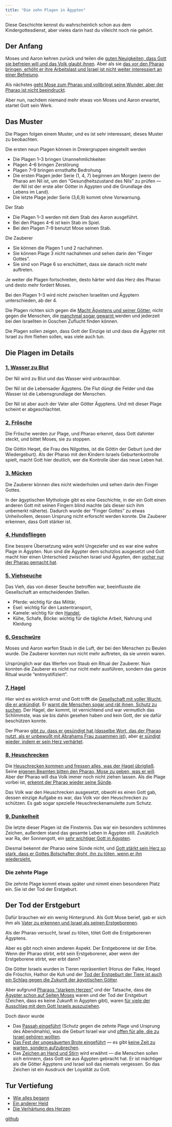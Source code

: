 ```yaml
---
title: "Die zehn Plagen in Ägypten"
---
```



Diese Geschichte kennst du wahrscheinlich schon aus dem Kindergottesdienst, aber vieles darin hast du villeicht noch nie gehört.


## Der Anfang

<a name="7fef"></a>
Moses und Aaron kehren zurück und teilen die [guten Neuigkeiten, dass Gott sie befreien will und das Volk glaubt ihnen](https://www.bibleserver.com/SLT/2.Mose4%2C29-31). Aber als sie [das vor den Pharao bringen, erhöht er ihre Arbeitslast und Israel ist nicht weiter interessiert an einer Befreiung](https://www.bibleserver.com/SLT/2.Mose5).

Als nächstes [geht Mose zum Pharao und vollbringt seine Wunder, aber der Pharao ist nicht beeindruckt](https://www.bibleserver.com/SLT/2.Mose7%2C8-13).

Aber nun, nachdem niemand mehr etwas von Moses und Aaron erwartet, startet Gott sein Werk.


## Das Muster

<a name="5768"></a>
Die Plagen folgen einem Muster, und es ist sehr interessant, dieses Muster zu beobachten.

Die ersten neun Plagen können in Dreiergruppen eingeteilt werden

- Die Plagen 1–3 bringen Unannehmlichkeiten
- Plagen 4–6 bringen Zerstörung
- Plagen 7–9 bringen ernsthafte Bedrohung
- Die ersten Plagen jeder Serie (1, 4, 7) beginnen am Morgen (wenn der Pharao am Nil ist, um den “Gesundheitszustand des Nils” zu prüfen — der Nil ist der erste aller Götter in Ägypten und die Grundlage des Lebens im Land).
- Die letzte Plage jeder Serie (3,6,9) kommt ohne Vorwarnung.


Der Stab

- Die Plagen 1–3 werden mit dem Stab des Aaron ausgeführt.
- Bei den Plagen 4–6 ist kein Stab im Spiel.
- Bei den Plagen 7–9 benutzt Mose seinen Stab.


Die Zauberer

- Sie können die Plagen 1 und 2 nachahmen.
- Sie können Plage 3 nicht nachahmen und sehen darin den “Finger Gottes”.
- Sie sind von Plage 6 so erschüttert, dass sie danach nicht mehr auftreten.


Je weiter die Plagen fortschreiten, desto härter wird das Herz des Pharao und desto mehr fordert Moses.

Bei den Plagen 1–3 wird nicht zwischen Israeliten und Ägyptern unterschieden, ab der 4.

Die Plagen richten sich gegen die [Macht Ägyptens und seiner Götter](https://www.bibleserver.com/SLT/2.Mose12%2C12), nicht gegen die Menschen, die [manchmal sogar gewarnt ](https://www.bibleserver.com/SLT/2.Mose9%2C18-21)werden und jederzeit bei den Israeliten in Goschen Zuflucht finden können.

Die Plagen sollen zeigen, dass Gott der Einzige ist und dass die Ägypter mit Israel zu ihm fliehen sollen, was viele auch tun.


## Die Plagen im Details

<a name="e216"></a>

### [1, Wasser zu Blut](https://www.bibleserver.com/SLT/2.Mose7%2C14-25)

<a name="b532"></a>
Der Nil wird zu Blut und das Wasser wird unbrauchbar.

Der Nil ist die Lebensader Ägyptens. Die Flut düngt die Felder und das Wasser ist die Lebensgrundlage der Menschen.

Der Nil ist aber auch der Vater aller Götter Ägyptens. Und mit dieser Plage scheint er abgeschlachtet.


### [2, Frösche](https://www.bibleserver.com/SLT/2.Mose8%2C1-15)

<a name="83d5"></a>
Die Frösche werden zur Plage, und Pharao erkennt, dass Gott dahinter steckt, und bittet Moses, sie zu stoppen.

Die Göttin Heqet, die Frau des Nilgottes, ist die Göttin der Geburt (und der Wiedergeburt). Als der Pharao mit den Kindern Israels Geburtenkontrolle spielt, macht Gott hier deutlich, wer die Kontrolle über das neue Leben hat.


### [3, Mücken](https://www.bibleserver.com/SLT/2.Mose8%2C12-15)

<a name="7c93"></a>
Die Zauberer können dies nicht wiederholen und sehen darin den Finger Gottes.

In der ägyptischen Mythologie gibt es eine Geschichte, in der ein Gott einen anderen Gott mit seinen Fingern blind machte (als dieser sich ihm unbemerkt näherte). Dadurch wurde der “Finger Gottes” zu etwas Unheilvollem, dessen Ursprung nicht erforscht werden konnte. Die Zauberer erkennen, dass Gott stärker ist.


### [4, Hundsfliegen](https://www.bibleserver.com/SLT/2.Mose8%2C20-28)

<a name="ec69"></a>
Eine bessere Übersetzung wäre wohl Ungeziefer und es war eine wahre Plage in Ägypten. Nun sind die Ägypter dem schutzlos ausgesetzt und Gott macht hier einen Unterschied zwischen Israel und Ägypten, den [vorher nur der Pharao gemacht hat](https://www.bibleserver.com/SLT/2.Mose1%2C22).


### [5, Viehseuche](https://www.bibleserver.com/SLT/2.Mose9%2C1-7)

<a name="4f61"></a>
Das Vieh, das von dieser Seuche betroffen war, beeinflusste die Gesellschaft an entscheidenden Stellen.

- Pferde: wichtig für das Militär,
- Esel: wichtig für den Lastentransport,
- Kamele: wichtig für den [Handel](https://www.bibleserver.com/SLT/1.Mose37%2C25),
- Kühe, Schafe, Böcke: wichtig für die tägliche Arbeit, Nahrung und Kleidung



### [6, Geschwüre](https://www.bibleserver.com/SLT/2.Mose9%2C8-12)

<a name="c6b1"></a>
Moses und Aaron warfen Staub in die Luft, der bei den Menschen zu Beulen wurde. Die Zauberer konnten nun nicht mehr auftreten, da sie unrein waren.

Ursprünglich war das Werfen von Staub ein Ritual der Zauberer. Nun konnten die Zauberer es nicht nur nicht mehr ausführen, sondern das ganze Ritual wurde “entmystifiziert”.


### [7, Hagel](https://www.bibleserver.com/SLT/2.Mose9%2C13-35)

<a name="70b2"></a>
Hier wird es wirklich ernst und Gott trifft die [Gesellschaft mit voller Wucht, die er ankündigt](https://www.bibleserver.com/SLT/2.Mose9%2C14). Er [warnt die Menschen sogar und rät ihnen, Schutz zu suchen](https://www.bibleserver.com/SLT/2.Mose9%2C20-21). Der Hagel, der kommt, ist vernichtend und war vermutlich das Schlimmste, was sie bis dahin gesehen haben und kein Gott, der sie dafür beschützen konnte.

Der Pharao [gibt zu, dass er gesündigt hat ](https://www.bibleserver.com/SLT/2.Mose9%2C27)([dasselbe Wort, das der Pharao nutzt, als er unbewußt mit Abrahams Frau zusammen ist](https://biblehub.com/hebrew/2398.htm)), aber [er sündigt wieder, indem er sein Herz verhärtet](https://www.bibleserver.com/SLT/2.Mose9%2C34).


### [8, Heuschrecken](https://www.bibleserver.com/SLT/2.Mose10%2C1-20)

<a name="ae09"></a>
Die [Heuschrecken kommen und fressen alles, was der Hagel übrigließ](https://www.bibleserver.com/SLT/2.Mose10%2C5). Seine [eigenen Beamten bitten den Pharao, Mose zu geben, was er will](https://www.bibleserver.com/SLT/2.Mose10%2C7). Aber der Pharao will dsa Volk immer noch nicht ziehen lassen. Als die Plage vorbei ist, [erkennt der Pharao wieder seine Sünde](https://www.bibleserver.com/SLT/2.Mose10%2C16-17).

Das Volk war den Heuschrecken ausgesetzt, obwohl es einen Gott gab, dessen einzige Aufgabe es war, das Volk vor den Heuschrecken zu schützen. Es gab sogar spezielle Heuschreckenamulette zum Schutz.


### [9, Dunkelheit](https://www.bibleserver.com/SLT/2.Mose10%2C21-29)

<a name="49ef"></a>
Die letzte dieser Plagen ist die Finsternis. Das war ein besonders schlimmes Zeichen, außerdem stand das gesamte Leben in Ägypten still. Zusätzlich war Ra, der Sonnengott, ein [sehr wichtiger Gott in Ägypten](https://de.wikipedia.org/wiki/Re_(%C3%A4gyptische_Mythologie)#Bedeutung).

Diesmal bekennt der Pharao seine Sünde nicht, und [Gott stärkt sein Herz so stark, dass er Gottes Botschafter droht, ihn zu töten, wenn er ihn wiedersieht.](https://www.bibleserver.com/SLT/2.Mose10%2C27-28)


### Die zehnte Plage

<a name="ae4a"></a>
Die zehnte Plage kommt etwas später und nimmt einen besonderen Platz ein. Sie ist der Tod der Erstgeburt.


## Der Tod der Erstgeburt

<a name="4f21"></a>
Dafür brauchen wir ein wenig Hintergrund. Als Gott Mose berief, gab er sich ihm als [Vater zu erkennen und Israel als seinen Erstgeborenen](https://www.bibleserver.com/SLT/2.Mose4%2C22-23).

Als der Pharao versucht, Israel zu töten, tötet Gott die Erstgeborenen Ägyptens.

Aber es gibt noch einen anderen Aspekt. Der Erstgeborene ist der Erbe. Wenn der Pharao stirbt, erbt sein Erstgeborener, aber wenn der Erstgeborene stirbt, wer erbt dann?

Die Götter Israels wurden in Tieren repräsentiert (Horus der Falke, Heqed die Fröschin, Hathor die Kuh und der [Tod der Erstgeburt der Tiere ist auch ein Schlag gegen die Zukunft der ägyptischen Götter](https://www.bibleserver.com/SLT/2.Mose12%2C12).

Aber aufgrund [Pharaos “starkem Herzen”](https://www.bibleserver.com/SLT/2.Mose10%2C7) und der Tatsache, dass die [Ägypter schon auf Seiten Moses](https://www.bibleserver.com/SLT/2.Mose11%2C3) waren und der Tod der Erstgeburt (Zeichen, dass es keine Zukunft in Ägypten gibt), waren [für viele der Ausschlag mit dem Gott Israels auszuziehen](https://www.bibleserver.com/SLT/2.Mose12%2C38).

Doch davor wurde

- Das [Passah eingeführt](https://www.bibleserver.com/SLT/2.Mose12%2C1-13) (Schutz gegen die zehnte Plage und Ursprung des Abendmahls), was die Geburt Israel war und [offen für alle, die zu Israel gehören wollten](https://www.bibleserver.com/SLT/2.Mose12%2C43-49).
- [Das Fest der ungesäuerten Brote eingeführt](https://www.bibleserver.com/SLT/2.Mose12%2C14-20) — es gibt [keine Zeit zu warten, sondern aufzubrechen](https://www.bibleserver.com/SLT/2.Mose12%2C12).
- Das [Zeichen an Hand und Stirn](https://www.bibleserver.com/SLT/2.Mose13%2C8-9) wird erwähnt — die Menschen sollen sich erinnern, dass Gott sie aus Ägypten gebracht hat. Er ist mächtiger als die Götter Ägyptens und Israel soll das niemals vergessen. So das Zeichen ist ein Ausdruck der Loyalität zu Gott.



## Tur Vertiefung

<a name="2578"></a>
- [Wie alles begann](../../../bible/exodus/expl/the-story-before-the-exodus/index.html)
- [Ein anderer Held](../../../bible/exodus/expl/the-birth-of-moses/index.html)
- [Die Verhärtung des Herzen](../../../bible/exodus/expl/the-hardening-of-pharaohs-heart/index.html)




[github](https://github.com/revelation-today/revelation-today/blob/main/exampleSite/content/docs/bible/exodus/expl/the-plagues-in-egypt.de.md)
